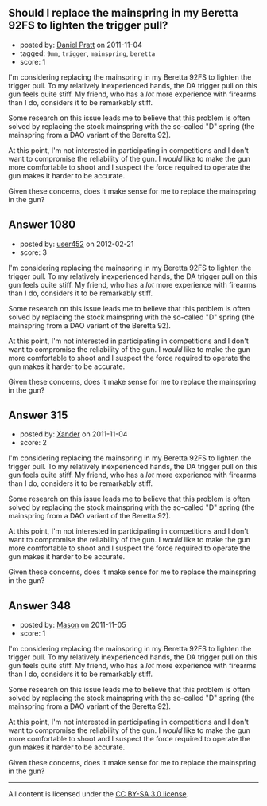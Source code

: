 ## Should I replace the mainspring in my Beretta 92FS to lighten the trigger pull?

- posted by: [Daniel Pratt](https://stackexchange.com/users/-1/26-daniel-pratt) on 2011-11-04
- tagged: `9mm`, `trigger`, `mainspring`, `beretta`
- score: 1

I'm considering replacing the mainspring in my Beretta 92FS to lighten the trigger pull. To my relatively inexperienced hands, the DA trigger pull on this gun feels quite stiff. My friend, who has a _lot_ more experience with firearms than I do, considers it to be remarkably stiff.

Some research on this issue leads me to believe that this problem is often solved by replacing the stock mainspring with the so-called "D" spring (the mainspring from a DAO variant of the Beretta 92).

At this point, I'm not interested in participating in competitions and I don't want to compromise the reliability of the gun. I _would_ like to make the gun more comfortable to shoot and I suspect the force required to operate the gun makes it harder to be accurate.

Given these concerns, does it make sense for me to replace the mainspring in the gun?


## Answer 1080

- posted by: [user452](https://stackexchange.com/users/-1/452-user452) on 2012-02-21
- score: 3

I'm considering replacing the mainspring in my Beretta 92FS to lighten the trigger pull. To my relatively inexperienced hands, the DA trigger pull on this gun feels quite stiff. My friend, who has a _lot_ more experience with firearms than I do, considers it to be remarkably stiff.

Some research on this issue leads me to believe that this problem is often solved by replacing the stock mainspring with the so-called "D" spring (the mainspring from a DAO variant of the Beretta 92).

At this point, I'm not interested in participating in competitions and I don't want to compromise the reliability of the gun. I _would_ like to make the gun more comfortable to shoot and I suspect the force required to operate the gun makes it harder to be accurate.

Given these concerns, does it make sense for me to replace the mainspring in the gun?


## Answer 315

- posted by: [Xander](https://stackexchange.com/users/-1/9-xander) on 2011-11-04
- score: 2

I'm considering replacing the mainspring in my Beretta 92FS to lighten the trigger pull. To my relatively inexperienced hands, the DA trigger pull on this gun feels quite stiff. My friend, who has a _lot_ more experience with firearms than I do, considers it to be remarkably stiff.

Some research on this issue leads me to believe that this problem is often solved by replacing the stock mainspring with the so-called "D" spring (the mainspring from a DAO variant of the Beretta 92).

At this point, I'm not interested in participating in competitions and I don't want to compromise the reliability of the gun. I _would_ like to make the gun more comfortable to shoot and I suspect the force required to operate the gun makes it harder to be accurate.

Given these concerns, does it make sense for me to replace the mainspring in the gun?


## Answer 348

- posted by: [Mason](https://stackexchange.com/users/-1/19-mason) on 2011-11-05
- score: 1

I'm considering replacing the mainspring in my Beretta 92FS to lighten the trigger pull. To my relatively inexperienced hands, the DA trigger pull on this gun feels quite stiff. My friend, who has a _lot_ more experience with firearms than I do, considers it to be remarkably stiff.

Some research on this issue leads me to believe that this problem is often solved by replacing the stock mainspring with the so-called "D" spring (the mainspring from a DAO variant of the Beretta 92).

At this point, I'm not interested in participating in competitions and I don't want to compromise the reliability of the gun. I _would_ like to make the gun more comfortable to shoot and I suspect the force required to operate the gun makes it harder to be accurate.

Given these concerns, does it make sense for me to replace the mainspring in the gun?



---

All content is licensed under the [CC BY-SA 3.0 license](https://creativecommons.org/licenses/by-sa/3.0/).
